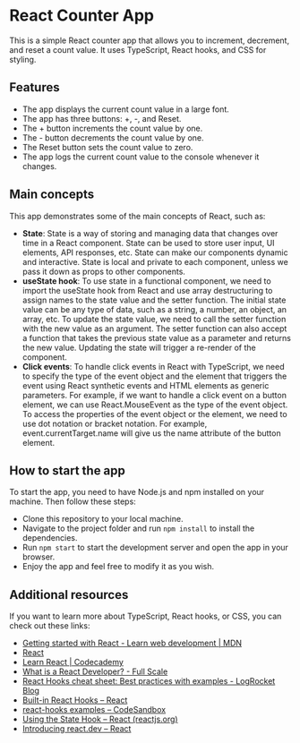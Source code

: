 # React Counter App

This is a simple React counter app that allows you to increment, decrement, and reset a count value. It uses TypeScript, React hooks, and CSS for styling.


## Features

- The app displays the current count value in a large font.
- The app has three buttons: +, -, and Reset.
- The + button increments the count value by one.
- The - button decrements the count value by one.
- The Reset button sets the count value to zero.
- The app logs the current count value to the console whenever it changes.

## Main concepts

This app demonstrates some of the main concepts of React, such as:

- **State**: State is a way of storing and managing data that changes over time in a React component. State can be used to store user input, UI elements, API responses, etc. State can make our components dynamic and interactive. State is local and private to each component, unless we pass it down as props to other components.
- **useState hook**: To use state in a functional component, we need to import the useState hook from React and use array destructuring to assign names to the state value and the setter function. The initial state value can be any type of data, such as a string, a number, an object, an array, etc. To update the state value, we need to call the setter function with the new value as an argument. The setter function can also accept a function that takes the previous state value as a parameter and returns the new value. Updating the state will trigger a re-render of the component.
- **Click events**: To handle click events in React with TypeScript, we need to specify the type of the event object and the element that triggers the event using React synthetic events and HTML elements as generic parameters. For example, if we want to handle a click event on a button element, we can use React.MouseEvent<HTMLButtonElement> as the type of the event object. To access the properties of the event object or the element, we need to use dot notation or bracket notation. For example, event.currentTarget.name will give us the name attribute of the button element.

## How to start the app

To start the app, you need to have Node.js and npm installed on your machine. Then follow these steps:

- Clone this repository to your local machine.
- Navigate to the project folder and run `npm install` to install the dependencies.
- Run `npm start` to start the development server and open the app in your browser.
- Enjoy the app and feel free to modify it as you wish.

## Additional resources

If you want to learn more about TypeScript, React hooks, or CSS, you can check out these links:

- [Getting started with React - Learn web development | MDN](https://developer.mozilla.org/en-US/docs/Learn/Tools_and_testing/Client-side_JavaScript_frameworks/React_getting_started)
- [React](https://reactjs.org/)
- [Learn React | Codecademy](https://www.codecademy.com/learn/react-101)
- [What is a React Developer? - Full Scale](https://fullscale.io/blog/what-is-a-react-developer/)
- [React Hooks cheat sheet: Best practices with examples - LogRocket Blog](https://blog.logrocket.com/react-hooks-cheat-sheet-unlock-solutions-to-common-problems-af4caf699e70/)
- [Built-in React Hooks – React](https://reactjs.org/docs/hooks-reference.html)
- [react-hooks examples – CodeSandbox](https://codesandbox.io/examples/package/react-hooks)
- [Using the State Hook – React (reactjs.org)](https://reactjs.org/docs/hooks-state.html)
- [Introducing react.dev – React](https://reactjs.org/blog/2021/10/26/introducing-react-dev.html)

